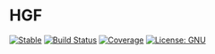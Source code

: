 # HGF

[![Stable](https://img.shields.io/badge/docs-stable-blue.svg)](https://ilabcode.github.io/HGF.jl)
[![Build Status](https://github.com/ilabcode/HGF.jl/actions/workflows/CI_full.yml/badge.svg?branch=main)](https://github.com/ilabcode/HGF.jl/actions/workflows/CI_full.yml?query=branch%3Amain)
[![Coverage](https://codecov.io/gh/ilabcode/HGF.jl/branch/main/graph/badge.svg?token=NVFiiPydFA)](https://codecov.io/gh/ilabcode/HGF.jl)
[![License: GNU](https://img.shields.io/badge/License-GNU-yellow)](<https://www.gnu.org/licenses/>)
